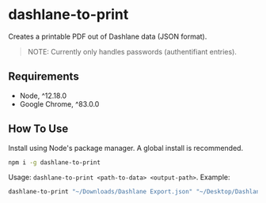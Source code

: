 # dashlane-to-print

Creates a printable PDF out of Dashlane data (JSON format).

> NOTE: Currently only handles passwords (authentifiant entries).

## Requirements

- Node, ^12.18.0
- Google Chrome, ^83.0.0

## How To Use

Install using Node's package manager. A global install is recommended.

```bash
npm i -g dashlane-to-print
```

Usage: `dashlane-to-print <path-to-data> <output-path>`. Example:

```bash
dashlane-to-print "~/Downloads/Dashlane Export.json" "~/Desktop/Dashlane.pdf"
```
